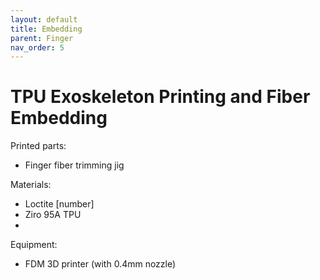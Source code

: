 ```yaml
---
layout: default
title: Embedding
parent: Finger
nav_order: 5
---
```


# TPU Exoskeleton Printing and Fiber Embedding

Printed parts:
- Finger fiber trimming jig

Materials:
- Loctite [number]
- Ziro 95A TPU
- 


Equipment:
- FDM 3D printer (with 0.4mm nozzle)
